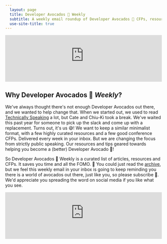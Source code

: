 ```yaml
---
  layout: page
  title: Developer Avocados 🥑 Weekly
  subtitle: A weekly email roundup of Developer Avocados 🥑 CFPs, resources and articles. Curated by avocados, for avocados.
  use-site-title: true
---
```


<iframe src="https://developeravocados.substack.com/embed" width="100%" frameborder="0" scrolling="no"></iframe>

## Why Developer Avocados 🥑 _Weekly_?

We've always thought there's not enough Developer Avocados out there, and we wanted to help change that. When we started out, we used to read [Technically Speaking](https://techspeak.email/) a lot, but Cate and Chiu-Ki took a break. We've waited this past year for someone to pick up the slack and come up with a replacement. Turns out, it's us 😅! We want to keep a similar minimalist format, with a few highly curated resources and a few good conference CFPs. Delivered every  week in your inbox. But we are changing the focus from strictly public  speaking. Our resources and tips geared towards helping you become a (better) Developer Avocado 🥑!

So Developer Avocados 🥑 Weekly is a curated list of articles, resources and CFPs. It saves you time and all the <abbr aria-label="Fear of Missing Out">FOMO</abbr>. 💌 You could just read the [archive](https://developeravocados.substack.com/archive), but we feel this weekly email in your inbox is going to keep reminding you there is a world of avocados out there, just like you, so please subscribe 💚. We'd appreciate you spreading the word on social media if you like what you see.

<iframe src="https://developeravocados.substack.com/embed" width="100%" frameborder="0" scrolling="no"></iframe>
